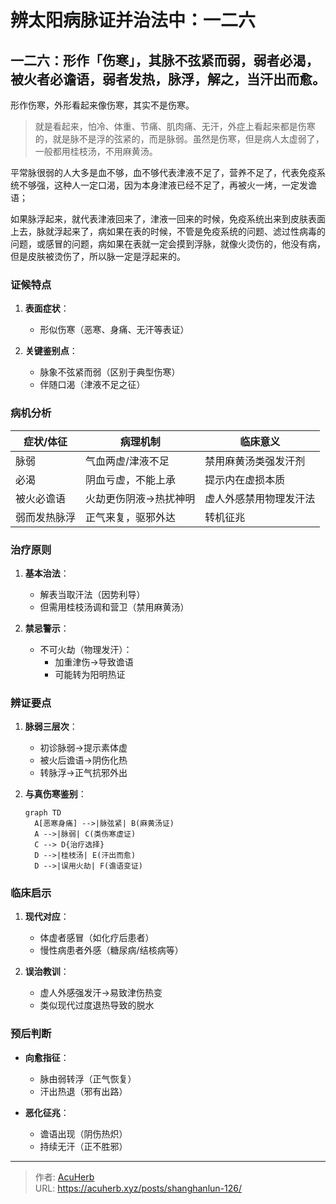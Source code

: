 # 辨太阳病脉证并治法中：一二六


## 一二六：形作「伤寒」，其脉不弦紧而弱，弱者必渴，被火者必谵语，弱者发热，脉浮，解之，当汗出而愈。

<!--more-->

形作伤寒，外形看起来像伤寒，其实不是伤寒。

> 就是看起来，怕冷、体重、节痛、肌肉痛、无汗，外症上看起来都是伤寒的，就是脉不是浮的弦紧的，而是脉弱。虽然是伤寒，但是病人太虚弱了，一般都用桂枝汤，不用麻黄汤。

平常脉很弱的人大多是血不够，血不够代表津液不足了，营养不足了，代表免疫系统不够强，这种人一定口渴，因为本身津液已经不足了，再被火一烤，一定发谵语； 

如果脉浮起来，就代表津液回来了，津液一回来的时候，免疫系统出来到皮肤表面上去，脉就浮起来了，病如果在表的时候，不管是免疫系统的问题、滤过性病毒的问题，或感冒的问题，病如果在表就一定会摸到浮脉，就像火烫伤的，他没有病，但是皮肤被烫伤了，所以脉一定是浮起来的。

### 证候特点
1. **表面症状**：
   - 形似伤寒（恶寒、身痛、无汗等表证）
   
2. **关键鉴别点**：
   - 脉象不弦紧而弱（区别于典型伤寒）
   - 伴随口渴（津液不足之征）

### 病机分析
| 症状/体征        | 病理机制                          | 临床意义                     |
|------------------|-----------------------------------|------------------------------|
| 脉弱             | 气血两虚/津液不足                 | 禁用麻黄汤类强发汗剂         |
| 必渴             | 阴血亏虚，不能上承                | 提示内在虚损本质             |
| 被火必谵语       | 火劫更伤阴液→热扰神明             | 虚人外感禁用物理发汗法       |
| 弱而发热脉浮     | 正气来复，驱邪外达                | 转机征兆                     |

### 治疗原则
1. **基本治法**：
   - 解表当取汗法（因势利导）
   - 但需用桂枝汤调和营卫（禁用麻黄汤）

2. **禁忌警示**：
   - 不可火劫（物理发汗）：
     * 加重津伤→导致谵语
     * 可能转为阳明热证

### 辨证要点
1. **脉弱三层次**：
   - 初诊脉弱→提示素体虚
   - 被火后谵语→阴伤化热
   - 转脉浮→正气抗邪外出

2. **与真伤寒鉴别**：
   ```mermaid
   graph TD
     A[恶寒身痛] -->|脉弦紧| B(麻黄汤证)
     A -->|脉弱| C(类伤寒虚证)
     C --> D{治疗选择}
     D -->|桂枝汤| E(汗出而愈)
     D -->|误用火劫| F(谵语变证)
   ```

### 临床启示
1. **现代对应**：
   - 体虚者感冒（如化疗后患者）
   - 慢性病患者外感（糖尿病/结核病等）

2. **误治教训**：
   - 虚人外感强发汗→易致津伤热变
   - 类似现代过度退热导致的脱水

### 预后判断
- **向愈指征**：
  - 脉由弱转浮（正气恢复）
  - 汗出热退（邪有出路）
  
- **恶化征兆**：
  - 谵语出现（阴伤热炽）
  - 持续无汗（正不胜邪）

---

> 作者: [AcuHerb](https://acuherb.xyz)  
> URL: https://acuherb.xyz/posts/shanghanlun-126/  

